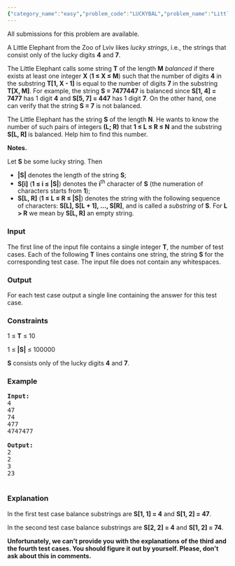 ```yaml
---
{"category_name":"easy","problem_code":"LUCKYBAL","problem_name":"Little Elephant and Balance","languages_supported":{"0":"ADA","1":"ASM","2":"BASH","3":"BF","4":"C","5":"C99 strict","6":"CAML","7":"CLOJ","8":"CLPS","9":"CPP 4.3.2","10":"CPP 4.9.2","11":"CPP14","12":"CS2","13":"D","14":"ERL","15":"FORT","16":"FS","17":"GO","18":"HASK","19":"ICK","20":"ICON","21":"JAVA","22":"JS","23":"LISP clisp","24":"LISP sbcl","25":"LUA","26":"NEM","27":"NICE","28":"NODEJS","29":"PAS fpc","30":"PAS gpc","31":"PERL","32":"PERL6","33":"PHP","34":"PIKE","35":"PRLG","36":"PYTH","37":"PYTH 3.4","38":"RUBY","39":"SCALA","40":"SCM guile","41":"SCM qobi","42":"ST","43":"TCL","44":"TEXT","45":"WSPC"},"max_timelimit":2,"source_sizelimit":50000,"problem_author":"witua","problem_tester":"anton_lunyov","date_added":"1-03-2012","tags":{"0":"cook22","1":"easy","2":"witua"},"editorial_url":"http://discuss.codechef.com/problems/LUCKYBAL","time":{"view_start_date":1337540632,"submit_start_date":1337540632,"visible_start_date":1337539200,"end_date":1735669800},"layout":"problem"}
---
```

<span class="solution-visible-txt">All submissions for this problem are available.</span><p>A Little Elephant from the Zoo of Lviv likes <i>lucky strings</i>, i.e., the strings that consist only of the lucky digits <b>4</b> and <b>7</b>.</p>

<p>The Little Elephant calls some string <b>T</b> of the length <b>M</b> <i>balanced</i> if there exists at least one integer <b>X</b> (<b>1 ≤ X ≤ M</b>) such that the number of digits <b>4</b> in the substring <b>T[1, X - 1]</b> is equal to the number of digits <b>7</b> in the substring <b>T[X, M]</b>. For example, the string <b>S = 7477447</b> is balanced since <b>S[1, 4] = 7477</b> has 1 digit <b>4</b> and <b>S[5, 7] = 447</b> has 1 digit <b>7</b>. On the other hand, one can verify that the string <b>S = 7</b> is not balanced.</p>

<p> The Little Elephant has the string <b>S</b> of the length <b>N</b>. He wants to know the number of such pairs of integers <b>(L; R)</b> that <b>1 ≤ L ≤ R ≤ N</b> and the substring <b>S[L, R] </b> is balanced. Help him to find this number.</p>

<p><b>Notes.</b></p>

Let <b>S</b> be some lucky string. Then

<ul>

<li><b>|S|</b> denotes the length of the string <b>S</b>;

</li><li><b>S[i]</b> (<b>1 ≤ i ≤ |S|</b>) denotes the <b>i</b><sup>th</sup> character of <b>S</b> (the numeration of characters starts from <b>1</b>);

</li><li> <b>S[L, R]</b> (<b>1 ≤ L ≤ R ≤ |S|</b>) denotes the string with the following sequence of characters: <b>S[L], S[L + 1], ..., S[R]</b>, and is called a <i>substring</i> of <b>S</b>. For <b>L &gt; R</b> we mean by <b>S[L, R]</b> an empty string.

</li></ul>

<h3>Input</h3>
<p>The first line of the input file contains a single integer <b>T</b>, the number of test cases. Each of the following <b>T</b> lines contains one string, the string <b>S</b> for the corresponding test case. The input file does not contain any whitespaces.</p>

<h3>Output</h3>
For each test case output a single line containing the answer for this test case.

<h3>Constraints</h3>
<p> 1 ≤ <b>T</b> ≤ 10
</p><p> 1 ≤ <b>|S|</b> ≤ 100000
</p><p> <b>S</b> consists only of the lucky digits <b>4</b> and <b>7</b>.


<h3>Example</h3>

<pre>
<b>Input:</b>
4
47
74
477
4747477

<b>Output:</b>
2
2
3
23

</pre>

<h3>Explanation</h3>
</p><p>In the first test case balance substrings are <b>S[1, 1] = 4</b> and <b>S[1, 2] = 47</b>.</p>
<p>In the second test case balance substrings are <b>S[2, 2] = 4</b> and <b>S[1, 2] = 74</b>.</p>
<p><b>Unfortunately, we can't provide you with the explanations of the third and the fourth test cases. You should figure it out by yourself. Please, don't ask about this in comments.</b></p>